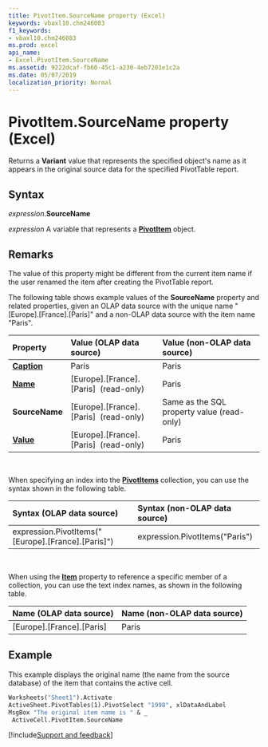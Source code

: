 ```yaml
---
title: PivotItem.SourceName property (Excel)
keywords: vbaxl10.chm246083
f1_keywords:
- vbaxl10.chm246083
ms.prod: excel
api_name:
- Excel.PivotItem.SourceName
ms.assetid: 9222dcaf-fb60-45c1-a230-4eb7201e1c2a
ms.date: 05/07/2019
localization_priority: Normal
---
```



# PivotItem.SourceName property (Excel)

Returns a **Variant** value that represents the specified object's name as it appears in the original source data for the specified PivotTable report.


## Syntax

_expression_.**SourceName**

_expression_ A variable that represents a **[PivotItem](Excel.PivotItem.md)** object.


## Remarks

The value of this property might be different from the current item name if the user renamed the item after creating the PivotTable report.

The following table shows example values of the **SourceName** property and related properties, given an OLAP data source with the unique name "[Europe].[France].[Paris]" and a non-OLAP data source with the item name "Paris".

|Property|Value (OLAP data source)|Value (non-OLAP data source)|
|:-----|:-----|:-----|
| **[Caption](Excel.PivotItem.Caption.md)**|Paris|Paris|
| **[Name](Excel.PivotItem.Name.md)**|[Europe].[France].[Paris] &nbsp;(read-only)|Paris|
| **SourceName**|[Europe].[France].[Paris] &nbsp;(read-only)|Same as the SQL property value (read-only)|
| **[Value](Excel.PivotItem.Value.md)**|[Europe].[France].[Paris] &nbsp;(read-only)|Paris|

<br/>

When specifying an index into the **[PivotItems](Excel.PivotItems.md)** collection, you can use the syntax shown in the following table.

|Syntax (OLAP data source)|Syntax (non-OLAP data source)|
|:-----|:-----|
|expression.PivotItems("[Europe].[France].[Paris]")|expression.PivotItems("Paris")|

<br/>

When using the **[Item](Excel.PivotItems.Item.md)** property to reference a specific member of a collection, you can use the text index names, as shown in the following table.

|Name (OLAP data source)|Name (non-OLAP data source)|
|:-----|:-----|
|[Europe].[France].[Paris]|Paris|

## Example

This example displays the original name (the name from the source database) of the item that contains the active cell.

```vb
Worksheets("Sheet1").Activate 
ActiveSheet.PivotTables(1).PivotSelect "1998", xlDataAndLabel 
MsgBox "The original item name is " & _ 
 ActiveCell.PivotItem.SourceName
```



[!include[Support and feedback](~/includes/feedback-boilerplate.md)]